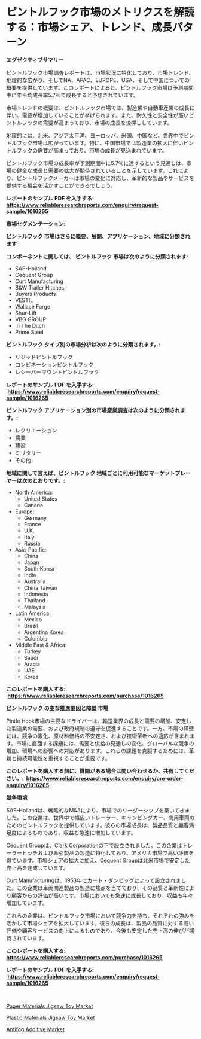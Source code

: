 <p><h1>ピントルフック市場のメトリクスを解読する：市場シェア、トレンド、成長パターン</h1></p><p><strong>エグゼクティブサマリー</strong></p>
<p><p>ピントルフック市場調査レポートは、市場状況に特化しており、市場トレンド、地理的な広がり、そしてNA、APAC、EUROPE、USA、そして中国についての概要を提供しています。このレポートによると、ピントルフック市場は予測期間中に年平均成長率5.7％で成長すると予想されています。</p><p>市場トレンドの概要は、ピントルフック市場では、製造業や自動車産業の成長に伴い、需要が増加していることが挙げられます。また、耐久性と安全性が高いピントルフックの需要が高まっており、市場の成長を後押ししています。</p><p>地理的には、北米、アジア太平洋、ヨーロッパ、米国、中国など、世界中でピントルフック市場は広がっています。特に、中国市場では製造業の拡大に伴いピントルフックの需要が高まっており、市場の成長が見込まれています。</p><p>ピントルフック市場の成長率が予測期間中に5.7％に達するという見通しは、市場の健全な成長と需要の拡大が期待されていることを示しています。これにより、ピントルフックメーカーは市場の変化に対応し、革新的な製品やサービスを提供する機会を活かすことができるでしょう。</p></p>
<p><strong>レポートのサンプル PDF を入手する: <a href="https://www.reliableresearchreports.com/enquiry/request-sample/1016265">https://www.reliableresearchreports.com/enquiry/request-sample/1016265</a></strong></p>
<p><strong>市場セグメンテーション:</strong></p>
<p><strong> ピントルフック 市場はさらに概要、展開、アプリケーション、地域に分類されます :</strong></p>
<p><strong>コンポーネントに関しては、 ピントルフック 市場は次のように分類されます: &nbsp;</strong></p>
<p><ul><li>SAF-Holland</li><li>Cequent Group</li><li>Curt Manufacturing</li><li>B&W Trailer Hitches</li><li>Buyers Products</li><li>VESTIL</li><li>Wallace Forge</li><li>Shur-Lift</li><li>VBG GROUP</li><li>In The Ditch</li><li>Prime Steel</li></ul></p>
<p><strong> ピントルフック タイプ別の市場分析は次のように分類されます。:</strong></p>
<p><ul><li>リジッドピントルフック</li><li>コンビネーションピントルフック</li><li>レシーバーマウントピントルフック</li></ul></p>
<p><strong>レポートのサンプル PDF を入手する: &nbsp;<a href="https://www.reliableresearchreports.com/enquiry/request-sample/1016265">https://www.reliableresearchreports.com/enquiry/request-sample/1016265</a></strong></p>
<p><strong> ピントルフック アプリケーション別の市場産業調査は次のように分類されます。:</strong></p>
<p><ul><li>レクリエーション</li><li>農業</li><li>建設</li><li>ミリタリー</li><li>その他</li></ul></p>
<p><strong>地域に関して言えば、ピントルフック 地域ごとに利用可能なマーケットプレーヤーは次のとおりです。:</strong></p>
<p><ul>
    <li>
        North America:
        <ul>
            <li>United States</li>
            <li>Canada</li>
        </ul>
    </li>
    <li>
        Europe:
        <ul>
            <li>Germany</li>
            <li>France</li>
            <li>U.K.</li>
            <li>Italy</li>
            <li>Russia</li>
        </ul>
    </li>
    <li>
        Asia-Pacific:
        <ul>
            <li>China</li>
            <li>Japan</li>
            <li>South Korea</li>
            <li>India</li>
            <li>Australia</li>
            <li>China Taiwan</li>
            <li>Indonesia</li>
            <li>Thailand</li>
            <li>Malaysia</li>
        </ul>
    </li>
    <li>
        Latin America:
        <ul>
            <li>Mexico</li>
            <li>Brazil</li>
            <li>Argentina Korea</li>
            <li>Colombia</li>
        </ul>
    </li>
    <li>
        Middle East & Africa:
        <ul>
            <li>Turkey</li>
            <li>Saudi</li>
            <li>Arabia</li>
            <li>UAE</li>
            <li>Korea</li>
        </ul>
    </li>
    </ul></p>
<p><strong>このレポートを購入する: &nbsp;<a href="https://www.reliableresearchreports.com/purchase/1016265">https://www.reliableresearchreports.com/purchase/1016265</a></strong></p>
<p><strong>ピントルフック の主な推進要因と障壁 市場</strong></p>
<p><p>Pintle Hook市場の主要なドライバーは、輸送業界の成長と需要の増加、安定した製造業の需要、および政府規制の遵守を促進することです。一方、市場の障壁には、競争の激化、原材料価格の不安定さ、および技術革新への適応が含まれます。市場に直面する課題には、需要と供給の見通しの変化、グローバルな競争の増加、環境への影響への対応があります。これらの課題を克服するためには、革新と持続可能性を重視することが重要です。</p></p>
<p><strong>このレポートを購入する前に、質問がある場合は問い合わせるか、共有してください。:&nbsp; <a href="https://www.reliableresearchreports.com/enquiry/pre-order-enquiry/1016265">https://www.reliableresearchreports.com/enquiry/pre-order-enquiry/1016265</a></strong></p>
<p><strong>競争環境</strong></p>
<p><p>SAF-Hollandは、戦略的なM&Aにより、市場でのリーダーシップを築いてきました。この企業は、世界中で幅広いトレーラー、キャンピングカー、商用車両のためのピントルフックを提供しています。彼らの市場成長は、製品品質と顧客満足度によるものであり、収益も急速に増加しています。</p><p>Cequent Groupは、Clark Corporationの下で設立されました。この企業はトレーラーヒッチおよび牽引製品の製造に特化しており、アメリカ市場で高い評価を得ています。市場シェアの拡大に加え、Cequent Groupは北米市場で安定した売上高を達成しています。</p><p>Curt Manufacturingは、1953年にカート・ダンビッグによって設立されました。この企業は車両関連製品の製造に焦点を当てており、その品質と革新性により顧客からの評価が高いです。市場においても急速に成長しており、収益も年々増加しています。</p><p>これらの企業は、ピントルフック市場において競争力を持ち、それぞれの強みを活かして市場シェアを拡大しています。彼らの成長は、製品の品質に対する高い評価や顧客サービスの向上によるものであり、今後も安定した売上高の伸びが期待されています。</p></p>
<p><strong>このレポートを購入する: &nbsp; <a href="https://www.reliableresearchreports.com/purchase/1016265">https://www.reliableresearchreports.com/purchase/1016265</a></strong></p>
<p><strong>レポートのサンプル PDF を入手する: &nbsp;<a href="https://www.reliableresearchreports.com/enquiry/request-sample/1016265">https://www.reliableresearchreports.com/enquiry/request-sample/1016265</a></strong><strong></strong></p>
<p>&nbsp;</p>
<p><p><a href="https://view.publitas.com/reportprime-1/paper-materials-jigsaw-toy-market-a-comprehensive-report-of-its-market-share-growth-trends-2023-2030/">Paper Materials Jigsaw Toy Market</a></p><p><a href="https://view.publitas.com/reportprime-1/plastic-materials-jigsaw-toy-market-size-and-examines-its-market-scope-with-a-primary-focus-on-growth-opportunities-and-forecasted-trends-spanning-from-2023-to-2030/">Plastic Materials Jigsaw Toy Market</a></p><p><a href="https://view.publitas.com/reportprime-1/antifog-additive-market-size-2023-2030-global-industrial-analysis-key-geographical-regions-market-share-top-key-players-product-types-and-forecast-research-report/">Antifog Additive Market</a></p></p>